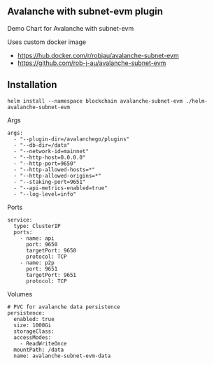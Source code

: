 ## Avalanche with subnet-evm plugin

Demo Chart for Avalanche with subnet-evm

Uses custom docker image

- https://hub.docker.com/r/robjau/avalanche-subnet-evm
- https://github.com/rob-j-au/avalanche-subnet-evm

## Installation

```
helm install --namespace blockchain avalanche-subnet-evm ./helm-avalanche-subnet-evm
```

Args
```
args:
  - "--plugin-dir=/avalanchego/plugins"
  - "--db-dir=/data"
  - "--network-id=mainnet"
  - "--http-host=0.0.0.0"
  - "--http-port=9650"
  - "--http-allowed-hosts=*"
  - "--http-allowed-origins=*"
  - "--staking-port=9651"
  - "--api-metrics-enabled=true"
  - "--log-level=info"
  ```

Ports
```
service:
  type: ClusterIP
  ports:
    - name: api
      port: 9650
      targetPort: 9650
      protocol: TCP
    - name: p2p
      port: 9651
      targetPort: 9651
      protocol: TCP
```

Volumes

```
# PVC for avalanche data persistence
persistence:
  enabled: true
  size: 1000Gi
  storageClass:
  accessModes:
    - ReadWriteOnce
  mountPath: /data
  name: avalanche-subnet-evm-data
```
